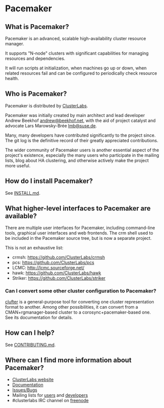 # Pacemaker

## What is Pacemaker?

Pacemaker is an advanced, scalable high-availability cluster resource manager.

It supports "N-node" clusters with significant capabilities for
managing resources and dependencies.

It will run scripts at initialization, when machines go up or down,
when related resources fail and can be configured to periodically check
resource health.

## Who is Pacemaker?

Pacemaker is distributed by [ClusterLabs](http://www.clusterlabs.org).

Pacemaker was initially created by main architect and lead developer
Andrew Beekhof <andrew@beekhof.net>, with the aid of
project catalyst and advocate Lars Marowsky-Brée <lmb@suse.de>.

Many, many developers have contributed significantly to the project since.
The git log is the definitive record of their greatly appreciated
contributions.

The wider community of Pacemaker users is another essential aspect of the
project's existence, especially the many users who participate in the mailing
lists, blog about HA clustering, and otherwise actively make the project more
useful.

## How do I install Pacemaker?

See [INSTALL.md](https://github.com/ClusterLabs/pacemaker/blob/master/INSTALL.md).

## What higher-level interfaces to Pacemaker are available?

There are multiple user interfaces for Pacemaker, including command-line
tools, graphical user interfaces and web frontends. The crm shell
used to be included in the Pacemaker source tree, but is now
a separate project.

This is not an exhaustive list:

* crmsh: https://github.com/ClusterLabs/crmsh
* pcs: https://github.com/ClusterLabs/pcs
* LCMC: http://lcmc.sourceforge.net/
* hawk: https://github.com/ClusterLabs/hawk
* Striker: https://github.com/ClusterLabs/striker

### Can I convert some other cluster configuration to Pacemaker?

[clufter](https://github.com/jnpkrn/clufter) is a general-purpose tool
for converting one cluster representation format to another. Among other
possibilities, it can convert from a CMAN+rgmanager-based cluster to
a corosync+pacemaker-based one. See its documentation for details.

## How can I help?

See [CONTRIBUTING.md](https://github.com/ClusterLabs/pacemaker/blob/master/CONTRIBUTING.md).

## Where can I find more information about Pacemaker?

* [ClusterLabs website](http://www.clusterlabs.org/)
* [Documentation](http://www.clusterlabs.org/doc/)
* [Issues/Bugs](http://bugs.clusterlabs.org/)
* Mailing lists for [users](http://oss.clusterlabs.org/mailman/listinfo/users) and [developers](http://oss.clusterlabs.org/mailman/listinfo/developers)
* #clusterlabs IRC channel on [freenode](http://freenode.net/)
